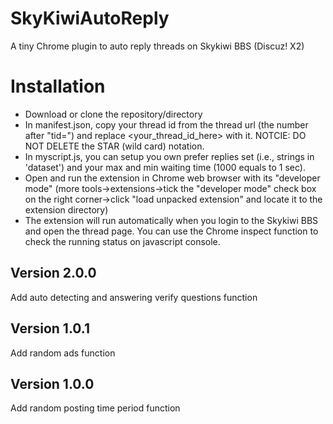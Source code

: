 # SkyKiwiAutoReply
A tiny Chrome plugin to auto reply threads on Skykiwi BBS (Discuz! X2)

# Installation
* Download or clone the repository/directory
* In manifest.json, copy your thread id from the thread url (the number after "tid=") and replace <your_thread_id_here> with it. NOTCIE: DO NOT DELETE the STAR (wild card) notation.
* In myscript.js, you can setup you own prefer replies set (i.e., strings in 'dataset') and your max and min waiting time (1000 equals to 1 sec).
* Open and run the extension in Chrome web browser with its "developer mode" (more tools->extensions->tick the "developer mode" check box on the right corner->click "load unpacked extension" and locate it to the extension directory)
* The extension will run automatically when you login to the Skykiwi BBS and open the thread page. You can use the Chrome inspect function to check the running status on javascript console.

## Version 2.0.0
Add auto detecting and answering verify questions function

## Version 1.0.1
Add random ads function

## Version 1.0.0
Add random posting time period function
